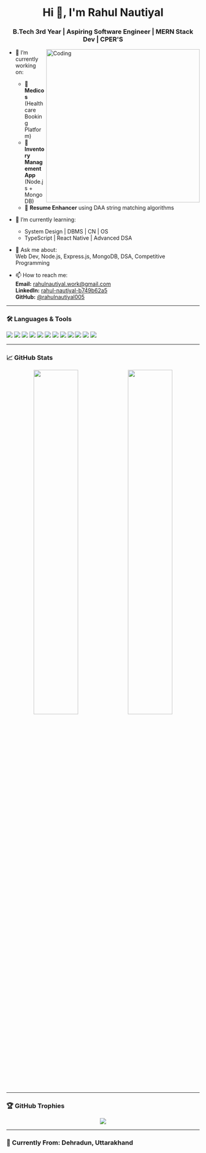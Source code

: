 <h1 align="center">Hi 👋, I'm Rahul Nautiyal</h1>
<h3 align="center">B.Tech 3rd Year | Aspiring Software Engineer | MERN Stack Dev | CPER'S </h3>

<img align="right" alt="Coding" width="400" src="https://cdn.dribbble.com/users/1162077/screenshots/3848914/programmer.gif">

- 🔭 I’m currently working on:  
  - 🔹 **Medicos** (Healthcare Booking Platform)  
  - 🔹 **Inventory Management App** (Node.js + MongoDB)  
  - 🔹 **Resume Enhancer** using DAA string matching algorithms

- 🌱 I’m currently learning:
  - System Design | DBMS | CN | OS
  - TypeScript | React Native | Advanced DSA



- 💬 Ask me about:  
  Web Dev, Node.js, Express.js, MongoDB, DSA, Competitive Programming

- 📫 How to reach me:  
  **Email:** rahulnautiyal.work@gmail.com  
  **LinkedIn:** [rahul-nautiyal-b749b62a5](https://www.linkedin.com/in/rahul-nautiyal-b749b62a5)  
  **GitHub:** [@rahulnautiyal005](https://github.com/rahulnautiyal005)

---

### 🛠️ Languages & Tools

<p>
  <img src="https://img.shields.io/badge/C++-00599C?style=for-the-badge&logo=cplusplus&logoColor=white"/>
  <img src="https://img.shields.io/badge/Java-ED8B00?style=for-the-badge&logo=java&logoColor=white"/>
  <img src="https://img.shields.io/badge/Python-3776AB?style=for-the-badge&logo=python&logoColor=white"/>
  <img src="https://img.shields.io/badge/JavaScript-F7DF1E?style=for-the-badge&logo=javascript&logoColor=black"/>
  <img src="https://img.shields.io/badge/React-20232A?style=for-the-badge&logo=react&logoColor=61DAFB"/>
  <img src="https://img.shields.io/badge/Flask-000000?style=for-the-badge&logo=flask&logoColor=white"/>
  <img src="https://img.shields.io/badge/Node.js-339933?style=for-the-badge&logo=nodedotjs&logoColor=white"/>
  <img src="https://img.shields.io/badge/Express.js-000000?style=for-the-badge&logo=express&logoColor=white"/>
  <img src="https://img.shields.io/badge/MongoDB-4EA94B?style=for-the-badge&logo=mongodb&logoColor=white"/>
  <img src="https://img.shields.io/badge/Git-F05032?style=for-the-badge&logo=git&logoColor=white"/>
  <img src="https://img.shields.io/badge/HTML5-E34F26?style=for-the-badge&logo=html5&logoColor=white"/>
  <img src="https://img.shields.io/badge/CSS3-1572B6?style=for-the-badge&logo=css3&logoColor=white"/>
</p>

---

### 📈 GitHub Stats

<p align="center">
  <img width="48%" src="https://github-readme-stats.vercel.app/api?username=rahulnautiyal005&show_icons=true&theme=react&count_private=true" />
  <img width="48%" src="https://github-readme-streak-stats.herokuapp.com/?user=rahulnautiyal005&theme=react" />
</p>

---

### 🏆 GitHub Trophies

<p align="center">
  <img src="https://github-profile-trophy.vercel.app/?username=rahulnautiyal005&theme=onedark&column=6&margin-w=15&margin-h=15" />
</p>

---

### 📍 Currently From: Dehradun, Uttarakhand  

